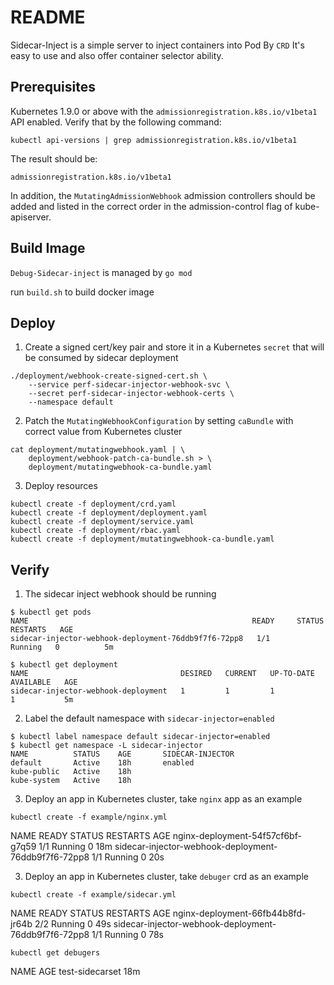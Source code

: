 # README

Sidecar-Inject is a simple server to inject containers into Pod By `CRD`
It's easy to use and also offer container selector ability.

## Prerequisites

Kubernetes 1.9.0 or above with the `admissionregistration.k8s.io/v1beta1` API enabled. Verify that by the following command:
```
kubectl api-versions | grep admissionregistration.k8s.io/v1beta1
```
The result should be:
```
admissionregistration.k8s.io/v1beta1
```

In addition, the `MutatingAdmissionWebhook` admission controllers should be added and listed in the correct order in the admission-control flag of kube-apiserver.

## Build Image

`Debug-Sidecar-inject` is managed by `go mod`

run `build.sh` to build docker image

## Deploy

1. Create a signed cert/key pair and store it in a Kubernetes `secret` that will be consumed by sidecar deployment

```
./deployment/webhook-create-signed-cert.sh \
    --service perf-sidecar-injector-webhook-svc \
    --secret perf-sidecar-injector-webhook-certs \
    --namespace default
```

2. Patch the `MutatingWebhookConfiguration` by setting `caBundle` with correct value from Kubernetes cluster
```
cat deployment/mutatingwebhook.yaml | \
    deployment/webhook-patch-ca-bundle.sh > \
    deployment/mutatingwebhook-ca-bundle.yaml
```

3. Deploy resources
```
kubectl create -f deployment/crd.yaml
kubectl create -f deployment/deployment.yaml
kubectl create -f deployment/service.yaml
kubectl create -f deployment/rbac.yaml
kubectl create -f deployment/mutatingwebhook-ca-bundle.yaml
```

## Verify

1. The sidecar inject webhook should be running
```
$ kubectl get pods
NAME                                                  READY     STATUS    RESTARTS   AGE
sidecar-injector-webhook-deployment-76ddb9f7f6-72pp8   1/1       Running   0          5m

$ kubectl get deployment
NAME                                  DESIRED   CURRENT   UP-TO-DATE   AVAILABLE   AGE
sidecar-injector-webhook-deployment   1         1         1            1           5m
```

2. Label the default namespace with `sidecar-injector=enabled`
```
$ kubectl label namespace default sidecar-injector=enabled
$ kubectl get namespace -L sidecar-injector
NAME          STATUS    AGE       SIDECAR-INJECTOR
default       Active    18h       enabled
kube-public   Active    18h
kube-system   Active    18h
```

3. Deploy an app in Kubernetes cluster, take `nginx` app as an example

```
kubectl create -f example/nginx.yml
```

NAME                                                   READY   STATUS        RESTARTS   AGE
nginx-deployment-54f57cf6bf-g7q59                      1/1     Running       0          18m
sidecar-injector-webhook-deployment-76ddb9f7f6-72pp8   1/1     Running       0          20s

3. Deploy an app in Kubernetes cluster, take `debuger` crd as an example

```
kubectl create -f example/sidecar.yml
```

NAME                                                   READY   STATUS    RESTARTS   AGE
nginx-deployment-66fb44b8fd-jr64b                      2/2     Running   0          49s
sidecar-injector-webhook-deployment-76ddb9f7f6-72pp8   1/1     Running   0          78s

```
kubectl get debugers
```

NAME              AGE
test-sidecarset   18m